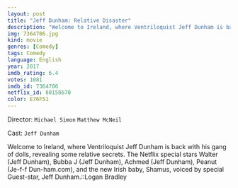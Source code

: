 ```yaml
---
layout: post
title: "Jeff Dunham: Relative Disaster"
description: "Welcome to Ireland, where Ventriloquist Jeff Dunham is back with his gang of dolls, revealing some relative secrets. The Netflix special stars Walter (Jeff Dunham), Bubba J (Jeff Dunham), Achmed (Jeff Dunham), Peanut (Je-f-f Dun-ham.com), and the new Irish baby, Shamus, voiced by special Guest-star, Jeff Dunham..."
img: 7364706.jpg
kind: movie
genres: [Comedy]
tags: Comedy 
language: English
year: 2017
imdb_rating: 6.4
votes: 1081
imdb_id: 7364706
netflix_id: 80158670
color: E76F51
---
```

Director: `Michael Simon` `Matthew McNeil`  

Cast: `Jeff Dunham` 

Welcome to Ireland, where Ventriloquist Jeff Dunham is back with his gang of dolls, revealing some relative secrets. The Netflix special stars Walter (Jeff Dunham), Bubba J (Jeff Dunham), Achmed (Jeff Dunham), Peanut (Je-f-f Dun-ham.com), and the new Irish baby, Shamus, voiced by special Guest-star, Jeff Dunham.::Logan Bradley